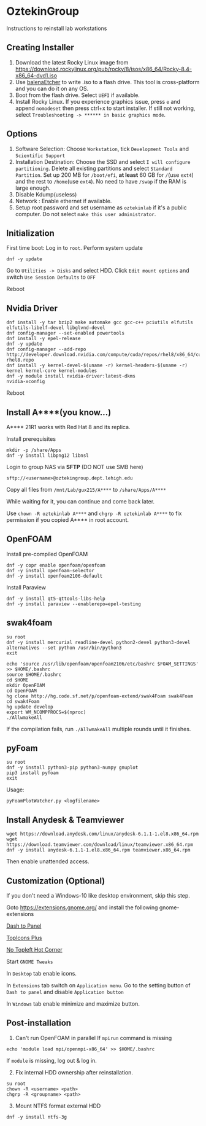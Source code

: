 # OztekinGroup
Instructions to reinstall lab workstations

## Creating Installer
1. Download the latest Rocky Linux image from https://download.rockylinux.org/pub/rocky/8/isos/x86_64/Rocky-8.4-x86_64-dvd1.iso
2. Use [balenaEtcher](https://www.balena.io/etcher/) to write .iso to a flash drive. This tool is cross-platform and you can do it on any OS.
3. Boot from the flash drive. Select `UEFI` if available.
4. Install Rocky Linux. If you experience graphics issue, press `e` and append `nomodeset` then press ctrl+x to start installer. If still not working, select `Troubleshooting -> ****** in basic graphics mode`.
## Options
1. Software Selection: Choose `Workstation`, tick `Development Tools` and `Scientific Support`
2. Installation Destination: Choose the SSD and select `I will configure partitioning`. Delete all existing partitions and select `Standard Partition`. Set up 200 MB for `/boot/efi`, **at least** 60 GB for `/`(use `ext4`) and the rest to `/home`(use `ext4`). No need to have `/swap` if the RAM is large enough.
3. Disable Kdump(useless)
4. Network : Enable ethernet if available.
5. Setup root password and set username as `oztekinlab` if it's a public computer. Do not select `make this user administrator`.

## Initialization
First time boot: Log in to `root`.
Perform system update
```
dnf -y update
```
Go to `Utilities -> Disks` and select HDD. Click `Edit mount options` and switch `Use Session Defaults` to `OFF`

Reboot

## Nvidia Driver
```
dnf install -y tar bzip2 make automake gcc gcc-c++ pciutils elfutils elfutils-libelf-devel libglvnd-devel
dnf config-manager --set-enabled powertools
dnf install -y epel-release
dnf -y update
dnf config-manager --add-repo http://developer.download.nvidia.com/compute/cuda/repos/rhel8/x86_64/cuda-rhel8.repo
dnf install -y kernel-devel-$(uname -r) kernel-headers-$(uname -r) kernel kernel-core kernel-modules
dnf -y module install nvidia-driver:latest-dkms
nvidia-xconfig
```
Reboot

## Install A****(you know...)
A**** 21R1 works with Red Hat 8 and its replica.

Install prerequisites
```
mkdir -p /share/Apps
dnf -y install libpng12 libnsl
```
Login to group NAS via **SFTP** (DO NOT use SMB here)
```
sftp://<username>@oztekingroup.dept.lehigh.edu
```
Copy all files from `/mnt/Lab/gux215/A****` to `/share/Apps/A****`

While waiting for it, you can continue and come back later.

Use `chown -R oztekinlab A****` and `chgrp -R oztekinlab A****` to fix permission if you copied A**** in root account.

## OpenFOAM
Install pre-compiled OpenFOAM
```
dnf -y copr enable openfoam/openfoam
dnf -y install openfoam-selector
dnf -y install openfoam2106-default
```
Install Paraview
```
dnf -y install qt5-qttools-libs-help
dnf -y install paraview --enablerepo=epel-testing
```
## swak4foam
```
su root
dnf -y install mercurial readline-devel python2-devel python3-devel
alternatives --set python /usr/bin/python3
exit
```
```
echo 'source /usr/lib/openfoam/openfoam2106/etc/bashrc $FOAM_SETTINGS' >> $HOME/.bashrc
source $HOME/.bashrc
cd $HOME
mkdir OpenFOAM
cd OpenFOAM
hg clone http://hg.code.sf.net/p/openfoam-extend/swak4Foam swak4Foam
cd swak4Foam
hg update develop
export WM_NCOMPPROCS=$(nproc)
./AllwmakeAll
```
If the compilation fails, run `./AllwmakeAll` multiple rounds until it finishes.

## pyFoam
```
su root
dnf -y install python3-pip python3-numpy gnuplot
pip3 install pyfoam
exit
```
Usage:
```
pyFoamPlotWatcher.py <logfilename>
```
## Install Anydesk & Teamviewer
```
wget https://download.anydesk.com/linux/anydesk-6.1.1-1.el8.x86_64.rpm
wget https://download.teamviewer.com/download/linux/teamviewer.x86_64.rpm
dnf -y install anydesk-6.1.1-1.el8.x86_64.rpm teamviewer.x86_64.rpm
```
Then enable unattended access.
## Customization (Optional)
If you don't need a Windows-10 like desktop environment, skip this step.

Goto https://extensions.gnome.org/ and install the following gnome-extensions

[Dash to Panel](https://extensions.gnome.org/extension/1160/dash-to-panel/)

[TopIcons Plus](https://extensions.gnome.org/extension/1031/topicons/)

[No Topleft Hot Corner](https://extensions.gnome.org/extension/118/no-topleft-hot-corner/)

Start `GNOME Tweaks`

In `Desktop` tab enable icons.

In `Extensions` tab switch on `Application menu`. Go to the setting button of `Dash to panel` and disable `Application button`

In `Windows` tab enable minimize and maximize button.

## Post-installation
1. Can't run OpenFOAM in parallel
If `mpirun` command is missing
```
echo 'module load mpi/openmpi-x86_64' >> $HOME/.bashrc
```
If `module` is missing, log out & log in.

2. Fix internal HDD ownership after reinstallation.
```
su root
chown -R <username> <path>
chgrp -R <groupname> <path>
```

3. Mount NTFS format external HDD
```
dnf -y install ntfs-3g
```
